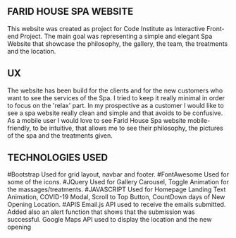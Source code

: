 

## FARID HOUSE SPA WEBSITE

This website was created as project for Code Institute as Interactive Front-end Project.
The main goal was representing a simple and elegant Spa Website that showcase the philosophy, the gallery, the team, the treatments and the location.



## UX 

The website has been build for the clients and for the new customers who want to see the services of the Spa.
I tried to keep it really minimal in order to focus on the 'relax' part. 
In my prospective as a customer I would like to see a spa website really clean and simple and that avoids to be confusive.
As a mobile user I would love to see Farid House Spa website mobile-friendly, to be intuitive, that allows me to see their philosophy, the pictures of the spa and the treatments given.



## TECHNOLOGIES USED 

#Bootstrap
Used for grid layout, navbar and footer.
#FontAwesome
Used for some of the icons.
#JQuery
Used for Gallery Carousel, Toggle Animation for the massages/treatments.
#JAVASCRIPT
Used for Homepage Landing Text Animation, COVID-19 Modal, Scroll to Top Button, CountDown days of New Opening Location.
#APIS 
Email.js API used to receive the emails submitted. Added also an alert function that shows that the submission was successful. 
Google Maps API used to display the location and the new opening 


